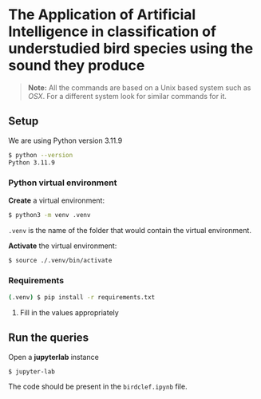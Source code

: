 # The Application of Artificial Intelligence in classification of understudied bird species using the sound they produce

> **Note:** All the commands are based on a Unix based system such as _OSX_.
> For a different system look for similar commands for it.


## Setup

We are using Python version 3.11.9

```bash
$ python --version
Python 3.11.9
```

### Python virtual environment

**Create** a virtual environment:

```bash
$ python3 -m venv .venv
```

`.venv` is the name of the folder that would contain the virtual environment.

**Activate** the virtual environment:

```bash
$ source ./.venv/bin/activate
```

### Requirements

```bash
(.venv) $ pip install -r requirements.txt
```

1. Fill in the values appropriately

## Run the queries

Open a **jupyterlab** instance

```bash
$ jupyter-lab
```

The code should be present in the `birdclef.ipynb` file.

